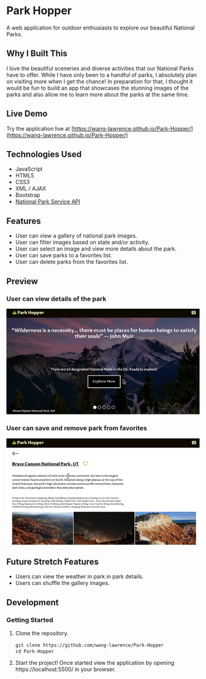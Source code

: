  # Park Hopper

A web application for outdoor enthusiasts to explore our beautiful National Parks.

## Why I Built This

I love the beautiful sceneries and diverse activities that our National Parks have to offer. While I have only been to a handful of parks, I absolutely plan on visiting more when I get the chance! In preparation for that, I thought it would be fun to build an app that showcases the stunning images of the parks and also allow me to learn more about the parks at the same time. 

## Live Demo

Try the application live at [https://wang-lawrence.github.io/Park-Hopper/](https://wang-lawrence.github.io/Park-Hopper/)

## Technologies Used

- JavaScript
- HTML5
- CSS3
- XML / AJAX
- Bootstrap
- [National Park Service API](https://www.nps.gov/subjects/developer/api-documentation.htm)

## Features

- User can view a gallery of national park images.
- User can filter images based on state and/or activity.
- User can select an image and view more details about the park.
- User can save parks to a favorites list.
- User can delete parks from the favorites list.

## Preview

### User can view details of the park
![View Park Detail](/view-park-details.gif "View park details")

### User can save and remove park from favorites
![Save to Favorite](/save-to-favorites.gif "Save park to favorites")

## Future Stretch Features
- Users can view the weather in park in park details.
- Users can shuffle the gallery images.
  
## Development

### Getting Started

1. Clone the repository.

    ```shell
    git clone https://github.com/wang-lawrence/Park-Hopper
    cd Park-Hopper
    ```

2. Start the project! Once started view the application by opening https://localhost:5500/ in your browser.
